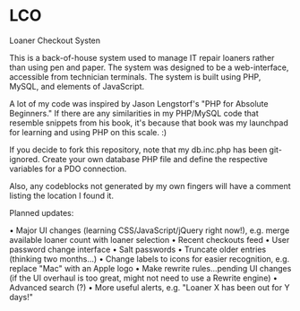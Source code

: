 LCO
===

Loaner Checkout Systen

This is a back-of-house system used to manage IT repair loaners rather than using pen and paper.  The system was designed to be a web-interface, accessible from technician terminals.  The system is built using PHP, MySQL, and elements of JavaScript.

A lot of my code was inspired by Jason Lengstorf's "PHP for Absolute Beginners."  If there are any similarities in my PHP/MySQL code that resemble snippets from his book, it's because that book was my launchpad for learning and using PHP on this scale. :)

If you decide to fork this repository, note that my db.inc.php has been git-ignored.  Create your own database PHP file and define the respective variables for a PDO connection. 

Also, any codeblocks not generated by my own fingers will have a comment listing the location I found it. 


Planned updates:

• Major UI changes (learning CSS/JavaScript/jQuery right now!), e.g. merge available loaner count with loaner selection
• Recent checkouts feed
• User password change interface
• Salt passwords
• Truncate older entries (thinking two months...)
• Change labels to icons for easier recognition, e.g. replace "Mac" with an Apple logo
• Make rewrite rules...pending UI changes (if the UI overhaul is too great, might not need to use a Rewrite engine)
• Advanced search (?)
• More useful alerts, e.g. "Loaner X has been out for Y days!"

